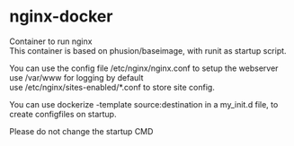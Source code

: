 # nginx-docker

Container to run nginx  
This container is based on phusion/baseimage, with runit as startup script.

You can use the config file /etc/nginx/nginx.conf to setup the webserver  
use /var/www for logging by default  
use /etc/nginx/sites-enabled/*.conf to store site config.  

You can use dockerize -template source:destination in a my_init.d file, to create configfiles on startup.

Please do not change the startup CMD
